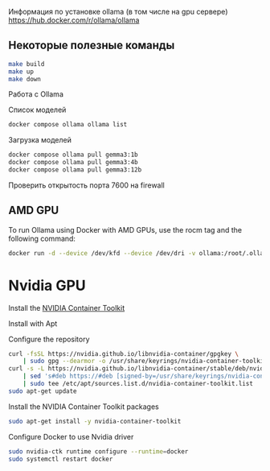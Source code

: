Информация по установке ollama (в том числе на gpu сервере)
https://hub.docker.com/r/ollama/ollama


## Некоторые полезные команды
```bash
make build
make up
make down
```

Работа с Ollama

Список моделей
```bash
docker compose ollama ollama list
```

Загрузка моделей 
```bash
docker compose ollama pull gemma3:1b
docker compose ollama pull gemma3:4b
docker compose ollama pull gemma3:12b
```


Проверить открытость порта  7600 на firewall

## AMD GPU
To run Ollama using Docker with AMD GPUs, use the rocm tag and the following command:



```bash
docker run -d --device /dev/kfd --device /dev/dri -v ollama:/root/.ollama -p 11434:11434 --name ollama ollama/ollama:rocm

```




# Nvidia GPU
Install the [NVIDIA Container Toolkit](
https://docs.nvidia.com/datacenter/cloud-native/container-toolkit/latest/install-guide.html#installation)

Install with Apt

Configure the repository
```bash
curl -fsSL https://nvidia.github.io/libnvidia-container/gpgkey \
    | sudo gpg --dearmor -o /usr/share/keyrings/nvidia-container-toolkit-keyring.gpg
curl -s -L https://nvidia.github.io/libnvidia-container/stable/deb/nvidia-container-toolkit.list \
    | sed 's#deb https://#deb [signed-by=/usr/share/keyrings/nvidia-container-toolkit-keyring.gpg] https://#g' \
    | sudo tee /etc/apt/sources.list.d/nvidia-container-toolkit.list
sudo apt-get update
```
Install the NVIDIA Container Toolkit packages
```bash
sudo apt-get install -y nvidia-container-toolkit
```

Configure Docker to use Nvidia driver

```bash
sudo nvidia-ctk runtime configure --runtime=docker
sudo systemctl restart docker
```

